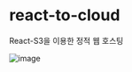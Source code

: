 # react-to-cloud
React-S3을 이용한 정적 웹 호스팅 

![image](https://github.com/user-attachments/assets/b059d657-b1e1-405f-981b-a6f3b7df36fc)

